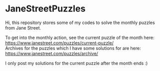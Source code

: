 # JaneStreetPuzzles
Hi, this repository stores some of my codes to solve the monthly puzzles from Jane Street. 

To get into the monthly action, see the current puzzle of the month here: https://www.janestreet.com/puzzles/current-puzzle/ </br>
Archives for the puzzles which I have some solutions for are here: https://www.janestreet.com/puzzles/archive/

I only post my solutions for the current puzzle after the month ends :) 
